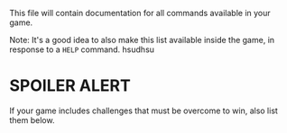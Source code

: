 This file will contain documentation for all commands available in your game.

Note:  It's a good idea to also make this list available inside the game, in response to a `HELP` command.
hsudhsu


# SPOILER ALERT

If your game includes challenges that must be overcome to win, also list them below.

